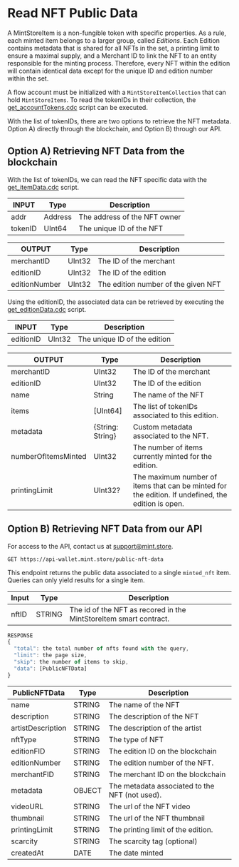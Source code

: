 


<h1>Read NFT Public Data</h1>

A MintStoreItem is a non-fungible token with specific properties. As a rule, each minted item belongs to a larger group, called <i>Editions</i>. Each Edition contains metadata that is shared for all NFTs in the set, a printing limit to ensure a maximal supply, and a Merchant ID to link the NFT to an entity responsible for the minting process. Therefore, every NFT within the edition will contain identical data except for the unique ID and edition number within the set.

A flow account must be initialized with a `MintStoreItemCollection` that can hold `MintStoreItems`. To read the tokenIDs in their collection, the <a href="./cadence/scripts/MintStoreItem/get_accountTokens.cdc" target="_blank">get_accountTokens.cdc</a> script can be executed.


With the list of tokenIDs, there are two options to retrieve the NFT metadata. Option A) directly through the blockchain, and Option B) through our API.

<h2>Option A) Retrieving NFT Data from the blockchain</h2>

With the list of tokenIDs, we can read the NFT specific data with the <a href="./cadence/scripts/MintStoreItem/get_itemData.cdc" target="_blank">get_itemData.cdc</a> script.

| INPUT  | Type | Description |
| ------------- | ------------- | ------------- |
| addr  | Address  | The address of the NFT owner  |
| tokenID   | UInt64  | The unique ID of the NFT  |


| OUTPUT  | Type | Description |
| ------------- | ------------- | ------------- |
| merchantID  | UInt32  | The ID of the merchant  |
| editionID   | UInt32  | The ID of the edition  |
| editionNumber   | UInt32  | The edition number of the given NFT  |



Using the editionID, the associated data can be retrieved by executing the <a href="./cadence/scripts/MintStoreItem/get_editionData.cdc" target="_blank">get_editionData.cdc</a> script.

| INPUT  | Type | Description |
| ------------- | ------------- | ------------- |
| editionID   | UInt32  | The unique ID of the edition  |

| OUTPUT  | Type | Description |
| ------------- | ------------- | ------------- |
| merchantID  | UInt32  | The ID of the merchant  |
| editionID   | UInt32  | The ID of the edition  |
| name   | String  | The name of the NFT |
| items   | [UInt64]  | The list of tokenIDs associated to this edition. |
| metadata   | {String: String} | Custom metadata associated to the NFT. |
| numberOfItemsMinted   | UInt32  | The number of items currently minted for the edition. |
| printingLimit   | UInt32?  | The maximum number of items that can be minted for the edition. If undefined, the edition is open. |


<h2>Option B) Retrieving NFT Data from our API</h2>

For access to the API, contact us at <a href="mailto:support@mint.store">support@mint.store</a>.

`GET https://api-wallet.mint.store/public-nft-data`

This endpoint returns the public data associated to a single `minted_nft` item. Queries can only yield results for a single item.  



| Input  | Type | Description |
| ------------- | ------------- | ------------- |
| nftID  | STRING  | The id of the NFT as recored in the MintStoreItem smart contract.  |


```javascript
RESPONSE
{
  "total": the total number of nfts found with the query,
  "limit": the page size,
  "skip": the number of items to skip,
  "data": [PublicNFTData]
}
```



| PublicNFTData  | Type | Description |
| ------------- | ------------- | ------------- |
| name  | STRING  | The name of the NFT |
| description  | STRING  | The description of the NFT |
| artistDescription  | STRING  | The description of the artist |
| nftType  | STRING  | The type of NFT |
| editionFID  | STRING  | The edition ID on the blockchain |
| editionNumber  | STRING  | The edition number of the NFT. |
| merchantFID  | STRING  | The merchant ID on the blockchain |
| metadata  | OBJECT  | The metadata associated to the NFT (not used). |
| videoURL  | STRING  | The url of the NFT video |
| thumbnail  | STRING  | The url of the NFT thumbnail |
| printingLimit  | STRING  | The printing limit of the edition. |
| scarcity  | STRING  | The scarcity tag (optional) |
| createdAt  | DATE  | The date minted |